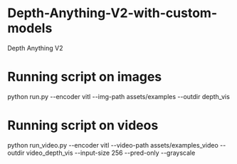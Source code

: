# Depth-Anything-V2-with-custom-models
Depth Anything V2


# Running script on images

python run.py --encoder vitl --img-path assets/examples --outdir depth_vis


# Running script on videos

python run_video.py --encoder vitl --video-path assets/examples_video --outdir video_depth_vis --input-size 256 --pred-only --grayscale

